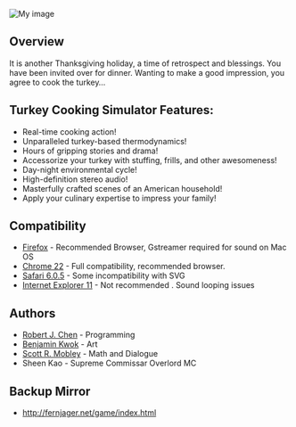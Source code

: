 ![My image](https://raw.github.com/fernjager/game-off-2013/formula/Main-Screen-MockupV11-24.png)

## Overview

It is another Thanksgiving holiday, a time of retrospect and blessings.
You have been invited over for dinner.
Wanting to make a good impression, you agree to cook the turkey…

## Turkey Cooking Simulator Features:
* Real-time cooking action!
* Unparalleled turkey-based thermodynamics!
* Hours of gripping stories and drama!
* Accessorize your turkey with stuffing, frills, and other awesomeness!
* Day-night environmental cycle!
* High-definition stereo audio!
* Masterfully crafted scenes of an American household!
* Apply your culinary expertise to impress your family!


## Compatibility
* [Firefox](www.firefox.com) - Recommended  Browser, Gstreamer required for sound on Mac OS
* [Chrome 22](https://www.google.com/intl/en/chrome/) - Full compatibility, recommended browser.
* [Safari 6.0.5](http://www.apple.com/safari/) - Some incompatibility with SVG
* [Internet Explorer 11](http://windows.microsoft.com/en-us/internet-explorer/download-ie) - Not recommended . Sound looping issues

## Authors

* [Robert J. Chen](http://fernjager.net) - Programming
* [Benjamin Kwok](tengen1112@gmail.com) - Art
* [Scott R. Mobley](http://www.linkedin.com/in/mobleyscott) - Math and Dialogue
* Sheen Kao -  Supreme Commissar Overlord MC 

## Backup Mirror
* http://fernjager.net/game/index.html


